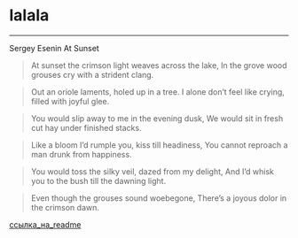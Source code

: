 # lalala
***
Sergey Esenin
At Sunset

  >At sunset the crimson light weaves across the lake,
  >In the grove wood grouses cry with a strident clang.

  >Out an oriole laments, holed up in a tree.
  >I alone don’t feel like crying, filled with joyful glee.

  >You would slip away to me in the evening dusk,
  >We would sit in fresh cut hay under finished stacks.

  >Like a bloom I’d rumple you, kiss till headiness,
  >You cannot reproach a man drunk from happiness.

  >You would toss the silky veil, dazed from my delight,
  >And I’d whisk you to the bush till the dawning light.

  >Even though the grouses sound woebegone,
  >There’s a joyous dolor in the crimson dawn.

[ссылка_на_readme](https://github.com/iamtanyacat/lab3/edit/main/README.md)

